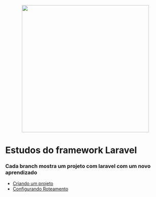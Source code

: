 <p align="center"><a href="https://laravel.com" target="_blank"><img src="https://raw.githubusercontent.com/laravel/art/master/logo-lockup/5%20SVG/2%20CMYK/1%20Full%20Color/laravel-logolockup-cmyk-red.svg" width="400"></a></p>

# Estudos do framework Laravel

### Cada branch mostra um projeto com laravel com um novo aprendizado

- [Criando um projeto](https://github.com/WayneRocha/estudos-laravel/tree/create-project)
- [Configurando Roteamento](https://github.com/WayneRocha/estudos-laravel/tree/roteamento)

